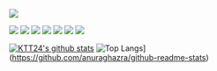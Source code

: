 <img src="https://i.imgur.com/0MbXRIU.png" >


![](https://img.shields.io/badge/-MacOS-informational?style=for-the-badge&logo=apple&logoColor=white&color=2bbc8a) ![](https://img.shields.io/badge/-TypeScript-informational?style=for-the-badge&logo=typescript&logoColor=white&color=2bbc8a) ![](https://img.shields.io/badge/-HTML5-informational?style=for-the-badge&logo=html5&logoColor=white&color=2bbc8a) ![](https://img.shields.io/badge/-CSS3-informational?style=for-the-badge&logo=css3&logoColor=white&color=2bbc8a) ![](https://img.shields.io/badge/-Java-informational?style=for-the-badge&logo=java&logoColor=white&color=2bbc8a) ![](https://img.shields.io/badge/-++-informational?style=for-the-badge&logo=c&logoColor=white&color=2bbc8a) ![](https://img.shields.io/badge/-Swift-informational?style=for-the-badge&logo=swift&logoColor=white&color=2bbc8a)

[![KTT24's github stats](https://github-readme-stats.vercel.app/api?username=KTT24&theme=vue&show_icons=true)](https://github.com/KTT24/github-readme-stats)
![Top Langs](https://github-readme-stats.vercel.app/api/top-langs/?uusername=KTT24ra&layout=compact)](https://github.com/anuraghazra/github-readme-stats)
